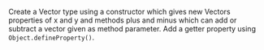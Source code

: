 Create a Vector type using a constructor which gives new Vectors properties of x and y and methods plus and minus which can add or subtract a vector given as method parameter. Add a getter property using `Object.defineProperty()`.
